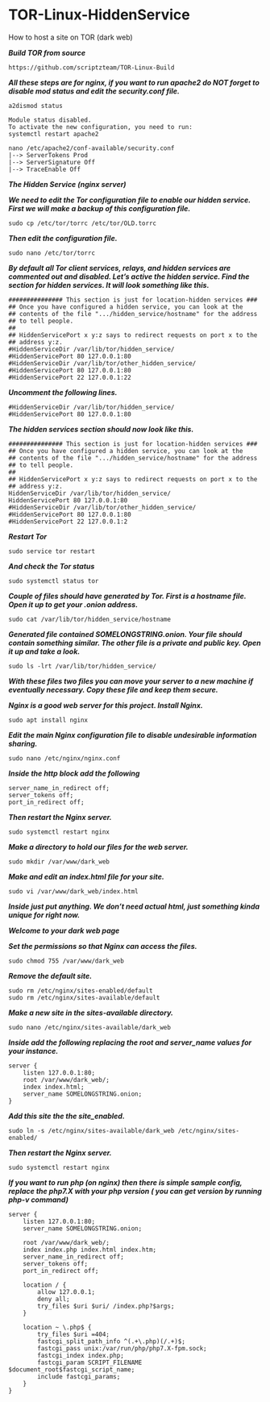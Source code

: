 # TOR-Linux-HiddenService
How to host a site on TOR (dark web)

***Build TOR from source***
```
https://github.com/scriptzteam/TOR-Linux-Build
```

***All these steps are for nginx, if you want to run apache2 do NOT forget to disable mod status and edit the security.conf file.***
```
a2dismod status

Module status disabled.
To activate the new configuration, you need to run:
systemctl restart apache2

nano /etc/apache2/conf-available/security.conf
|--> ServerTokens Prod 
|--> ServerSignature Off
|--> TraceEnable Off
```

***The Hidden Service (nginx server)***

***We need to edit the Tor configuration file to enable our hidden service. First we will make a backup of this configuration file.***
```
sudo cp /etc/tor/torrc /etc/tor/OLD.torrc
```

***Then edit the configuration file.***
```
sudo nano /etc/tor/torrc
```

***By default all Tor client services, relays, and hidden services are commented out and disabled. Let’s active the hidden service. Find the section for hidden services. It will look something like this.***
```
############### This section is just for location-hidden services ###
## Once you have configured a hidden service, you can look at the
## contents of the file ".../hidden_service/hostname" for the address
## to tell people.
##
## HiddenServicePort x y:z says to redirect requests on port x to the
## address y:z.
#HiddenServiceDir /var/lib/tor/hidden_service/
#HiddenServicePort 80 127.0.0.1:80
#HiddenServiceDir /var/lib/tor/other_hidden_service/
#HiddenServicePort 80 127.0.0.1:80
#HiddenServicePort 22 127.0.0.1:22
```

***Uncomment the following lines.***
```
#HiddenServiceDir /var/lib/tor/hidden_service/
#HiddenServicePort 80 127.0.0.1:80
```

***The hidden services section should now look like this.***
```
############### This section is just for location-hidden services ###
## Once you have configured a hidden service, you can look at the
## contents of the file ".../hidden_service/hostname" for the address
## to tell people.
##
## HiddenServicePort x y:z says to redirect requests on port x to the
## address y:z.
HiddenServiceDir /var/lib/tor/hidden_service/
HiddenServicePort 80 127.0.0.1:80
#HiddenServiceDir /var/lib/tor/other_hidden_service/
#HiddenServicePort 80 127.0.0.1:80
#HiddenServicePort 22 127.0.0.1:2
```

***Restart Tor***
```
sudo service tor restart
```

***And check the Tor status***
```
sudo systemctl status tor
```

***Couple of files should have generated by Tor. First is a hostname file. Open it up to get your .onion address.***
```
sudo cat /var/lib/tor/hidden_service/hostname
```

***Generated file contained SOMELONGSTRING.onion. Your file should contain something similar. The other file is a private and public key. Open it up and take a look.***
```
sudo ls -lrt /var/lib/tor/hidden_service/
```

***With these files two files you can move your server to a new machine if eventually necessary. Copy these file and keep them secure.***

***Nginx is a good web server for this project. Install Nginx.***
```
sudo apt install nginx
```

***Edit the main Nginx configuration file to disable undesirable information sharing.***
```
sudo nano /etc/nginx/nginx.conf
```

***Inside the http block add the following***
```
server_name_in_redirect off;
server_tokens off;
port_in_redirect off;
```

***Then restart the Nginx server.***
```
sudo systemctl restart nginx
```

***Make a directory to hold our files for the web server.***
```
sudo mkdir /var/www/dark_web
```

***Make and edit an index.html file for your site.***
```
sudo vi /var/www/dark_web/index.html
```

***Inside just put anything. We don’t need actual html, just something kinda unique for right now.***

***Welcome to your dark web page***

***Set the permissions so that Nginx can access the files.***
```
sudo chmod 755 /var/www/dark_web
```

***Remove the default site.***
```
sudo rm /etc/nginx/sites-enabled/default
sudo rm /etc/nginx/sites-available/default
```

***Make a new site in the sites-available directory.***
```
sudo nano /etc/nginx/sites-available/dark_web
```

***Inside add the following replacing the root and server_name values for your instance.***
```
server {
	listen 127.0.0.1:80;
	root /var/www/dark_web/;
	index index.html;
	server_name SOMELONGSTRING.onion;
}
```

***Add this site the the site_enabled.***
```
sudo ln -s /etc/nginx/sites-available/dark_web /etc/nginx/sites-enabled/
```

***Then restart the Nginx server.***
```
sudo systemctl restart nginx
```

***If you want to run php (on nginx) then there is simple sample config, replace the php7.X with your php version ( you can get version by running php-v command)***
```
server {
    listen 127.0.0.1:80;
    server_name SOMELONGSTRING.onion;

    root /var/www/dark_web/;
    index index.php index.html index.htm;
    server_name_in_redirect off;
    server_tokens off;
    port_in_redirect off;

    location / {
        allow 127.0.0.1;
        deny all;
        try_files $uri $uri/ /index.php?$args;
    }

    location ~ \.php$ {
        try_files $uri =404;
        fastcgi_split_path_info ^(.+\.php)(/.+)$;
        fastcgi_pass unix:/var/run/php/php7.X-fpm.sock;
        fastcgi_index index.php;
        fastcgi_param SCRIPT_FILENAME $document_root$fastcgi_script_name;
        include fastcgi_params;
    }
}
```

